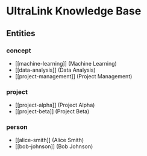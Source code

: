# UltraLink Knowledge Base

## Entities

### concept

- [[machine-learning]] (Machine Learning)
- [[data-analysis]] (Data Analysis)
- [[project-management]] (Project Management)

### project

- [[project-alpha]] (Project Alpha)
- [[project-beta]] (Project Beta)

### person

- [[alice-smith]] (Alice Smith)
- [[bob-johnson]] (Bob Johnson)

